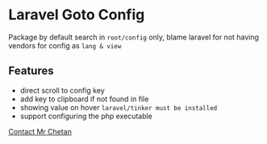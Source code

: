 # Laravel Goto Config

Package by default search in `root/config` only, blame laravel for not having vendors for config as `lang & view`

## Features

- direct scroll to config key
- add key to clipboard if not found in file
- showing value on hover `laravel/tinker must be installed`
- support configuring the php executable


[Contact Mr Chetan](https://mrchetan.com/)
